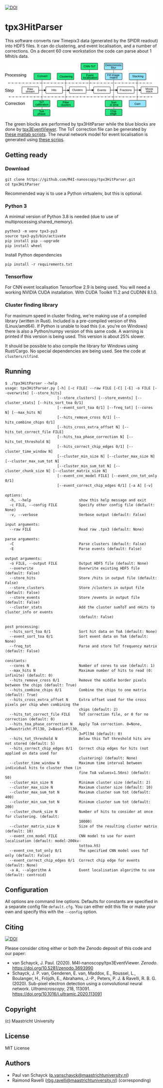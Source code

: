 [![DOI](https://zenodo.org/badge/DOI/10.5281/zenodo.4580458.svg)](https://doi.org/10.5281/zenodo.4580458)

# tpx3HitParser

This software converts raw Timepix3 data (generated by the SPIDR readout) into HDF5 files. It can do clustering, and event
localisation, and a number of corrections. On a decent 60 core workstation the code can parse about 1 Mhit/s data.

![Processing](processing.svg)

The green blocks are performed by tpx3HitParser while the blue blocks are done by [tpx3EventViewer]((https://github.com/M4I-nanoscopy/tpx3EventViewer)). 
The ToT correction file can be generated by [these matlab scripts](https://github.com/M4I-nanoscopy/tpx3-tot-correction). 
The neural network model for event localisation is generated using [these scrips](https://github.com/M4I-nanoscopy/tpx3-event-localisation). 



## Getting ready

### Download

```
git clone https://github.com/M4I-nanoscopy/tpx3HitParser.git
cd tpx3HitParser
```

Recommended way is to use a Python virtualenv, but this is optional.

### Python 3
A minimal version of Python 3.8 is needed (due to use of multiprocessing.shared_memory).

```
python3 -m venv tpx3-py3
source tpx3-py3/bin/activate
pip install pip --upgrade
pip install wheel
```
Install Python dependencies
```
pip install -r requirements.txt
```

### Tensorflow

For CNN event localisation Tensorflow 2.9 is being used. You will need a working 
NVIDIA CUDA installation. With CUDA Toolkit 11.2 and CUDNN 8.1.0. 

### Cluster finding library

For maximum speed in cluster finding, we're making use of a compiled library (written in Rust). Included is a
pre-compiled version of this (Linux/amd64). If Python is unable to load this (i.e. you're on Windows) there is also a Python/numpy version
of this same code. A warning is printed if this version is being used. This version is about 25% slower.

It should be possible to also compile the library for Windows using Rust/Cargo. No special dependencies are being used.
See the code at `clusters/clfind`.

## Running

```
$ ./tpx3HitParser --help
usage: tpx3HitParser.py [-h] [-c FILE] --raw FILE [-C] [-E] -o FILE [--overwrite] [--store_hits]
                        [--store_clusters] [--store_events] [--cluster_stats] [--hits_sort_toa 0/1]
                        [--event_sort_toa 0/1] [--freq_tot] [--cores N] [--max_hits N]
                        [--hits_remove_cross 0/1] [--hits_combine_chips 0/1]
                        [--hits_cross_extra_offset N] [--hits_tot_correct_file FILE]
                        [--hits_toa_phase_correction N] [--hits_tot_threshold N]
                        [--hits_correct_chip_edges 0/1] [--cluster_time_window N]
                        [--cluster_min_size N] [--cluster_max_size N] [--cluster_max_sum_tot N]
                        [--cluster_min_sum_tot N] [--cluster_chunk_size N] [--cluster_matrix_size N]
                        [--event_cnn_model FILE] [--event_cnn_tot_only 0/1]
                        [--event_correct_chip_edges 0/1] [-a A] [-v]

options:
  -h, --help                      show this help message and exit
  -c FILE, --config FILE          Specify other config file (default: None)
  -v, --verbose                   Verbose output (default: False)

input arguments:
  --raw FILE                      Read raw .tpx3 (default: None)

parse arguments:
  -C                              Parse clusters (default: False)
  -E                              Parse events (default: False)

output arguments:
  -o FILE, --output FILE          Output HDF5 file (default: None)
  --overwrite                     Overwrite existing HDF5 file (default: False)
  --store_hits                    Store /hits in output file (default: False)
  --store_clusters                Store /clusters in output file (default: False)
  --store_events                  Store /events in output file (default: False)
  --cluster_stats                 Add the cluster sumToT and nHits to cluster_info or events
                                  (default: False)

post processing:
  --hits_sort_toa 0/1             Sort hit data on ToA (default: None)
  --event_sort_toa 0/1            Sort event data on ToA (default: None)
  --freq_tot                      Parse and store ToT frequency matrix (default: False)

constants:
  --cores N                       Number of cores to use (default: 1)
  --max_hits N                    Maximum number of hits to read (0: infinite) (default: 0)
  --hits_remove_cross 0/1         Remove the middle border pixels between the chips (default: True)
  --hits_combine_chips 0/1        Combine the chips to one matrix (default: True)
  --hits_cross_extra_offset N     Extra offset used for the cross pixels per chip when combining the
                                  chips (default: 2)
  --hits_tot_correct_file FILE    ToT correction file, or 0 for no correction (default: 0)
  --hits_toa_phase_correction N   Apply ToA correction. 0=None, 1=Maastricht-Pll30, 2=Basel-Pll30,
                                  3=Pll94 (default: 0)
  --hits_tot_threshold N          Below this ToT threshold hits are not stored (default: 5)
  --hits_correct_chip_edges 0/1   Correct chip edges for hits (not applied on data used for
                                  clustering) (default: None)
  --cluster_time_window N         Maximum time interval between individual hits to cluster them (in
                                  fine ToA values=1.56ns) (default: 50)
  --cluster_min_size N            Minimum cluster size (default: 2)
  --cluster_max_size N            Maximum cluster size (default: 10)
  --cluster_max_sum_tot N         Maximum cluster sum tot (default: 400)
  --cluster_min_sum_tot N         Minimum cluster sum tot (default: 200)
  --cluster_chunk_size N          Number of hits to consider at once for clustering. (default:
                                  10000)
  --cluster_matrix_size N         Size of the resulting cluster matrix (default: 10)
  --event_cnn_model FILE          CNN model to use for event localisation (default: model-200kv-
                                  tottoa.h5)
  --event_cnn_tot_only 0/1        The specified CNN model uses ToT only (default: False)
  --event_correct_chip_edges 0/1  Correct chip edge for events (default: None)
  -a A, --algorithm A             Event localisation algorithm to use (default: centroid)
```

## Configuration

All options are command line options. Defaults for constants are specified in a separate config file `default.cfg`. You can either
edit this file or make your own and specify this with the `--config` option.

## Citing

[![DOI](https://zenodo.org/badge/DOI/10.5281/zenodo.4580458.svg)](https://doi.org/10.5281/zenodo.4580458)

Please consider citing either or both the Zenodo deposit of this code and our paper:

* van Schayck, J. Paul. (2020). M4I-nanoscopy/tpx3EventViewer. _Zenodo_. https://doi.org/10.5281/zenodo.3693990
* Schayck, J. P. van, Genderen, E. van, Maddox, E., Roussel, L., Boulanger, H., Fröjdh, E., Abrahams, J.-P., Peters, P. J. & Ravelli, R. B. G. (2020). Sub-pixel electron detection using a convolutional neural network. _Ultramicroscopy_, 218, 113091. https://doi.org/10.1016/j.ultramic.2020.113091


## Copyright

(c) Maastricht University

## License

MIT License

## Authors

* Paul van Schayck (p.vanschayck@maastrichtuniversity.nl)
* Raimond Ravelli (rbg.ravelli@maastrichtuniversity.nl) (corresponding)
